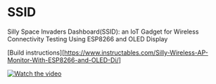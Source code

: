 # SSID
Silly Space Invaders Dashboard(SSID): an IoT Gadget for Wireless Connectivity Testing Using ESP8266 and OLED Display

[Build instructions][https://www.instructables.com/Silly-Wireless-AP-Monitor-With-ESP8266-and-OLED-Di/]

[![Watch the video](https://i.vimeocdn.com/video/1943327241-7ca2672447c575d3920440c030015a2fa82b7cf91677643a3270dcb14f5bbcb6-d_2400)](https://vimeo.com/1024054089)

